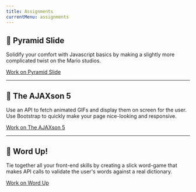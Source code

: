 ```yaml
---
title: Assignments
currentMenu: assignments
---
```


## 🐘 Pyramid Slide

Solidify your comfort with Javascript basics by making a slightly more complicated twist on the Mario studios.

[Work on Pyramid Slide](./pyramid-slide/)

---

## 🐘 The AJAXson 5

Use an API to fetch animated GIFs and display them on screen for the user. Use Bootstrap to quickly make your page nice-looking and responsive.

[Work on The AJAXson 5](./ajaxson-5/)

---
## 🐘 Word Up!

Tie together all your front-end skills by creating a slick word-game that makes API calls to validate the user's words against a real dictionary.

[Work on Word Up](./word-up/)

